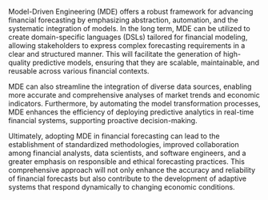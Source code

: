 Model-Driven Engineering (MDE) offers a robust framework for advancing financial forecasting by emphasizing abstraction, automation, and the systematic integration of models. In the long term, MDE can be utilized to create domain-specific languages (DSLs) tailored for financial modeling, allowing stakeholders to express complex forecasting requirements in a clear and structured manner. This will facilitate the generation of high-quality predictive models, ensuring that they are scalable, maintainable, and reusable across various financial contexts.

MDE can also streamline the integration of diverse data sources, enabling more accurate and comprehensive analyses of market trends and economic indicators. Furthermore, by automating the model transformation processes, MDE enhances the efficiency of deploying predictive analytics in real-time financial systems, supporting proactive decision-making.

Ultimately, adopting MDE in financial forecasting can lead to the establishment of standardized methodologies, improved collaboration among financial analysts, data scientists, and software engineers, and a greater emphasis on responsible and ethical forecasting practices. This comprehensive approach will not only enhance the accuracy and reliability of financial forecasts but also contribute to the development of adaptive systems that respond dynamically to changing economic conditions.

#






